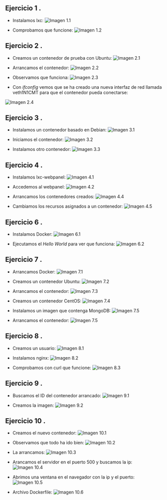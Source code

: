 Ejercicio 1 .
-------
* Instalamos lxc:
![Imagen 1.1](https://www.dropbox.com/s/cwc4tqfza3oldsg/1.1.png?dl=1)

* Comprobamos que funcione:
![Imagen 1.2](https://www.dropbox.com/s/b77i4nfdhif5tdp/1.2.png?dl=1)


Ejercicio 2 .
-------
* Creamos un contenedor de prueba con Ubuntu:
![Imagen 2.1](https://www.dropbox.com/s/cd2odrorlgk92pc/2.1.png?dl=1)

* Arrancamos el contenedor:
![Imagen 2.2](https://www.dropbox.com/s/c5lnzs8k1o0l43w/2.2.png?dl=1)

* Observamos que funciona:
![Imagen 2.3](https://www.dropbox.com/s/z1pa2m3emqek9zw/2.3.png?dl=1)

* Con *ifconfig* vemos que se ha creado una nueva interfaz de red llamada veth1N1CMT para que el contenedor pueda conectarse:

![Imagen 2.4](https://www.dropbox.com/s/znirys9giwr9u72/2.4.png?dl=1)


Ejercicio 3 .
-------
* Instalamos un contenedor basado en Debian:
![Imagen 3.1](https://www.dropbox.com/s/8uuq5lv8y64su6p/3.1.png?dl=1)

* Iniciamos el contenedor:
![Imagen 3.2](https://www.dropbox.com/s/sekp9svr7dgbo36/3.2.png?dl=1)

* Instalamos otro contenedor:
![Imagen 3.3](https://www.dropbox.com/s/ovsnb0rlzx75h6g/3.3.png?dl=1)


Ejercicio 4 .
-------
* Instalamos lxc-webpanel:
![Imagen 4.1](https://www.dropbox.com/s/yl58b51wpnmidyp/4.1.png?dl=1)

* Accedemos al webpanel:
![Imagen 4.2](https://www.dropbox.com/s/l4umad8cwqce5gi/4.2.png?dl=1)

* Arrancamos los contenedores creados:
![Imagen 4.4](https://www.dropbox.com/s/qf86kp6i9jk2h15/4.3.png?dl=1)

* Cambiamos los recursos asignados a un contenedor:
![Imagen 4.5](https://www.dropbox.com/s/7kdngho23pf6ng2/4.5.png?dl=1)


Ejercicio 6 .
-------
* Instalamos Docker:
![Imagen 6.1](https://www.dropbox.com/s/5q5icjha2qhllb3/6.1.png?dl=1)

* Ejecutamos el  *Hello World* para ver que funciona:
![Imagen 6.2](https://www.dropbox.com/s/yn4ysuk0py5pwx1/6.2.png?dl=1)


Ejercicio 7 .
-------
* Arrancamos Docker:
![Imagen 7.1](https://www.dropbox.com/s/kuoidt7vkf1u5d7/7.1.png?dl=1)

* Creamos un contenedor Ubuntu:
![Imagen 7.2](https://www.dropbox.com/s/arimwkgtf5qu1fb/7.2.png?dl=1)

* Arrancamos el contenedor:
![Imagen 7.3](https://www.dropbox.com/s/upphmyu8mk3mzxn/7.3.png?dl=1)

* Creamos un contenedor CentOS:
![Imagen 7.4](https://www.dropbox.com/s/a4chnsow65xayun/7.4.png?dl=1)

* Instalamos un imagen que contenga MongoDB:
![Imagen 7.5](https://www.dropbox.com/s/llw70yv6vnlmdbb/7.5.png?dl=1)

* Arrancamos el contenedor:
![Imagen 7.5](https://www.dropbox.com/s/kacbn3tsbefb3gh/7.6.png?dl=1)


Ejercicio 8 .
-------
* Creamos un usuario:
![Imagen 8.1](https://www.dropbox.com/s/9j6s4a8yjwlp8oq/8.1.png?dl=1)

* Instalamos nginx:
![Imagen 8.2](https://www.dropbox.com/s/mab7r2b6we99fe5/8.2.png?dl=1)

* Comprobamos con curl que funcione:
![Imagen 8.3](https://www.dropbox.com/s/ydxsv18ubtsm811/8.3.png?dl=1)


Ejercicio 9 .
-------
* Buscamos el ID del contenedor arrancado:
![Imagen 9.1](https://www.dropbox.com/s/spgajc2mafmnnci/9.1.png?dl=1)

* Creamos la imagen:
![Imagen 9.2](https://www.dropbox.com/s/wne4lxd553it6el/9.2.png?dl=1)


Ejercicio 10 .
-------
* Creamos el nuevo contenedor:
![Imagen 10.1](https://www.dropbox.com/s/4kdizcm55chr0pc/10.1.png?dl=1)

* Observamos que todo ha ido bien:
![Imagen 10.2](https://www.dropbox.com/s/1oa9kpfmid3o3oh/10.2.png?dl=1)

* La arrancamos:
![Imagen 10.3](https://www.dropbox.com/s/onzgn3p9byx1dvf/10.3.png?dl=1)

* Arancamos el servidor en el puerto 500 y buscamos la ip:
![Imagen 10.4](https://www.dropbox.com/s/awkjn9u3uhmxcsa/10.4.png?dl=1)

* Abrimos una ventana en el navegador con la ip y el puerto:
![Imagen 10.5](https://www.dropbox.com/s/nfsjj40rpuw33zk/10.5.png?dl=1)

* Archivo Dockerfile:
![Imagen 10.6](https://www.dropbox.com/s/xm2vucjyk2om9zq/10.6.png?dl=1)
